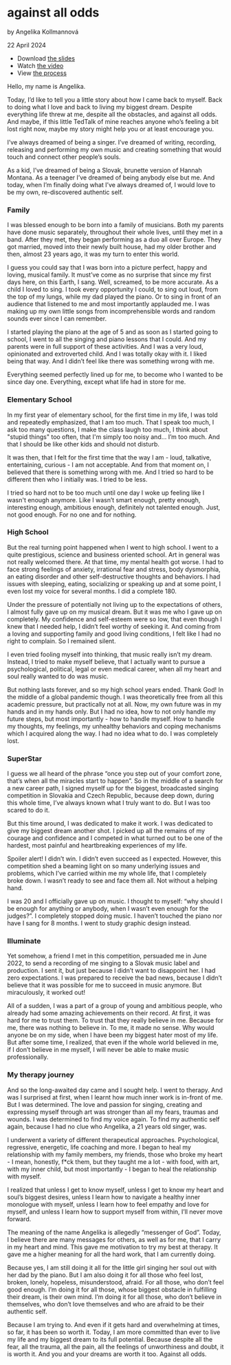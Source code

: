 # against all odds

by Angelika Kollmannová

22 April 2024

- Download [the slides](assets/aao-slides.pdf)
- Watch [the video](assets/aao-video.mp4)
- View [the process](process.md)


Hello,
my name is Angelika. 

Today, I’d like to tell you a little story about how I came back to myself. Back to doing what I love and back to living my biggest dream. Despite everything life threw at me, despite all the obstacles, and against all odds. And maybe, if this little TedTalk of mine reaches anyone who’s feeling a bit lost right now, maybe my story might help you or at least encourage you.

I’ve always dreamed of being a singer. I’ve dreamed of writing, recording, releasing and performing my own music and creating something that would touch and connect other people’s souls. 

As a kid, I’ve dreamed of being a Slovak, brunette version of Hannah Montana. 
As a teenager I’ve dreamed of being anybody else but me. 
And today, when I’m finally doing what I’ve always dreamed of, I would love to be my own, re-discovered authentic self.

### Family

I was blessed enough to be born into a family of musicians. Both my parents have done music separately, throughout their whole lives, until they met in a band. After they met, they began performing as a duo all over Europe. They got married, moved into their newly built house, had my older brother and then, almost 23 years ago, it was my turn to enter this world. 

I guess you could say that I was born into a picture perfect, happy and loving, musical family. It must’ve come as no surprise that since my first days here, on this Earth, I sang. Well, screamed, to be more accurate. As a child I loved to sing. I took every opportunity I could, to sing out loud, from the top of my lungs, while my dad played the piano. Or to sing in front of an audience that listened to me and most importantly applauded me. I was making up my own little songs from incomprehensible words and random sounds ever since I can remember. 

I started playing the piano at the age of 5 and as soon as I started going to school, I went to all the singing and piano lessons that I could. And my parents were in full support of these activities.
And I was a very loud, opinionated and extroverted child. And I was totally okay with it. I liked being that way. And I didn’t feel like there was something wrong with me.

Everything seemed perfectly lined up for me, to become who I wanted to be since day one. Everything, except what life had in store for me. 

### Elementary School

In my first year of elementary school, for the first time in my life, I was told and repeatedly emphasized, that I am too much. That I speak too much, I ask too many questions, I make the class laugh too much, I think about "stupid things" too often, that I'm simply too noisy and… I’m too much. And that I should be like other kids and should not disturb. 

It was then, that I felt for the first time that the way I am - loud, talkative, entertaining, curious - I am not acceptable. And from that moment on, I believed that there is something wrong with me. And I tried so hard to be different then who I initially was. I tried to be less. 

I tried so hard not to be too much until one day I woke up feeling like I wasn't enough anymore. Like I wasn’t smart enough, pretty enough, interesting enough, ambitious enough, definitely not talented enough. Just, not good enough. For no one and for nothing.

### High School

But the real turning point happened when I went to high school. I went to a quite prestigious, science and business oriented school. Art in general was not really welcomed there. At that time, my mental health got worse. I had to face strong feelings of anxiety, irrational fear and stress, body dysmorphia, an eating disorder and other self-destructive thoughts and behaviors. I had issues with sleeping, eating, socializing or speaking up and at some point, I even lost my voice for several months. I did a complete 180. 

Under the pressure of potentially not living up to the expectations of others, I almost fully gave up on my musical dream. But it was me who I gave up on completely. My confidence and self-esteem were so low, that even though I knew that I needed help, I didn’t feel worthy of seeking it. And coming from a loving and supporting family and good living conditions, I felt like I had no right to complain. So I remained silent.

I even tried fooling myself into thinking, that music really isn’t my dream. Instead, I tried to make myself believe, that I actually want to pursue a psychological, political, legal or even medical career, when all my heart and soul really wanted to do was music. 

But nothing lasts forever, and so my high school years ended. Thank God! In the middle of a global pandemic though. I was theoretically free from all this academic pressure, but practically not at all. Now, my own future was in my hands and in my hands only. But I had no idea, how to not only handle my future steps, but most importantly - how to handle myself. How to handle my thoughts, my feelings, my unhealthy behaviors and coping mechanisms which I acquired along the way. I had no idea what to do. I was completely lost.

### SuperStar

I guess we all heard of the phrase “once you step out of your comfort zone, that’s when all the miracles start to happen”. So in the middle of a search for a new career path, I signed myself up for the biggest, broadcasted singing competition in Slovakia and Czech Republic, because deep down, during this whole time, I’ve always known what I truly want to do. But I was too scared to do it.

But this time around, I was dedicated to make it work. I was dedicated to give my biggest dream another shot. I picked up all the remains of my courage and confidence and I competed in what turned out to be one of the hardest, most painful and heartbreaking experiences of my life. 

Spoiler alert! I didn’t win. I didn’t even succeed as I expected. However, this competition shed a beaming light on so many underlying issues and problems, which I’ve carried within me my whole life, that I completely broke down. I wasn’t ready to see and face them all. Not without a helping hand.

I was 20 and I officially gave up on music. I thought to myself: “why should I be enough for anything or anybody, when I wasn’t even enough for the judges?”. I completely stopped doing music. I haven’t touched the piano nor have I sang for 8 months. I went to study graphic design instead.

### Illuminate

Yet somehow, a friend I met in this competition, persuaded me in June 2022, to send a recording of me singing to a Slovak music label and production. I sent it, but just because I didn’t want to disappoint her. I had zero expectations. I was prepared to receive the bad news, because I didn’t believe that it was possible for me to succeed in music anymore. But miraculously, it worked out!

All of a sudden, I was a part of a group of young and ambitious people, who already had some amazing achievements on their record. At first, it was hard for me to trust them. To trust that they really believe in me. Because for me, there was nothing to believe in. To me, it made no sense. Why would anyone be on my side, when I have been my biggest hater most of my life. But after some time, I realized, that even if the whole world believed in me, if I don’t believe in me myself, I will never be able to make music professionally.

### My therapy journey

And so the long-awaited day came and I sought help. I went to therapy. And was I surprised at first, when I learnt how much inner work is in-front of me. But I was determined. The love and passion for singing, creating and expressing myself through art was stronger than all my fears, traumas and wounds.
I was determined to find my voice again. To find my authentic self again, because I had no clue who Angelika, a 21 years old singer, was. 

I underwent a variety of different therapeutical approaches. Psychological, regressive, energetic, life coaching and more. I began to heal my relationship with my family members, my friends, those who broke my heart - I mean, honestly, f*ck them, but they taught me a lot - with food, with art, with my inner child, but most importantly - I began to heal the relationship with myself. 

I realized that unless I get to know myself, unless I get to know my heart and soul’s biggest desires, unless I learn how to navigate a healthy inner monologue with myself, unless I learn how to feel empathy and love for myself, and unless I learn how to support myself from within, I’ll never move forward. 

The meaning of the name Angelika is allegedly “messenger of God”. Today, I believe there are many messages for others, as well as for me, that I carry in my heart and mind. This gave me motivation to try my best at therapy. It gave me a higher meaning for all the hard work, that I am currently doing.

Because yes, I am still doing it all for the little girl singing her soul out with her dad by the piano. But I am also doing it for all those who feel lost, broken, lonely, hopeless, misunderstood, afraid. For all those, who don’t feel good enough. I’m doing it for all those, whose biggest obstacle in fulfilling their dream, is their own mind. I’m doing it for all those, who don’t believe in themselves, who don’t love themselves and who are afraid to be their authentic self.

Because I am trying to. And even if it gets hard and overwhelming at times, so far, it has been so worth it. Today, I am more committed than ever to live my life and my biggest dream to its full potential. Because despite all the fear, all the trauma, all the pain, all the feelings of unworthiness and doubt, it is worth it. And you and your dreams are worth it too. Against all odds.

